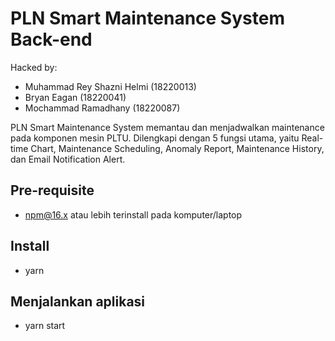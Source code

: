 # PLN Smart Maintenance System Back-end

Hacked by: 
- Muhammad Rey Shazni Helmi (18220013)
- Bryan Eagan (18220041)
- Mochammad Ramadhany (18220087)

PLN Smart Maintenance System memantau dan menjadwalkan maintenance pada komponen mesin PLTU. Dilengkapi dengan 5 fungsi utama, yaitu Real-time Chart, Maintenance Scheduling, Anomaly Report, Maintenance History, dan Email Notification Alert.

## Pre-requisite
- npm@16.x atau lebih terinstall pada komputer/laptop

## Install
- yarn

## Menjalankan aplikasi
- yarn start